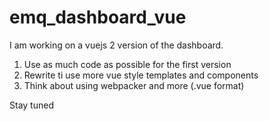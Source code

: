 # emq_dashboard_vue

I am working on a vuejs 2 version of the dashboard.

1. Use as much code as possible for the first version
2. Rewrite ti use more vue style templates and components
3. Think about using webpacker and more (.vue format)

Stay tuned

